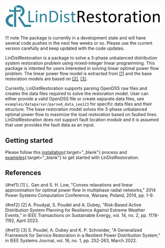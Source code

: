 # ![](logo.png)

!!! note
    The package is currently in a development state and will have several code pushes in the next few weeks or so. Please use the current version carefully and keep updated with the code updates.

LinDistRestoration is a package to solve a 3-phase unbalanced distribution system restoration problem using mixed-integer linear programming. This package is intented for users interested in solving linear optimal power flow problem. The linear power flow model is extracted from [[1]](#ref1) and the base restoration models are based on [[2]](#ref2), [[3]](#ref3).

Currently, LinDistRestoration supports parsing OpenDSS raw files and creates the data files required to solve the restoration model. User can either provide a valid OpenDSS file or create separate data files, see `examples/dataparser/parsed_data_iee123` for specific data files and their structure. The base restoration model solves the 3-phase unbalanced optimal power flow to maximize the load restoration based on faulted lines. LinDistRestoration does not support fault location module and it is assumed that user provides the fault data as an input. 

## Getting started
Please follow this [installation](installation/installation.md){:target="_blank"} process and [examples](example/examples.md){:target="_blank"} to get started with LinDistRestoration.

## References
[](){#ref1}
[1] L. Gan and S. H. Low, "Convex relaxations and linear approximation for optimal power flow in multiphase radial networks," 2014 Power Systems Computation Conference, Warsaw, Poland, 2014, pp. 1-9.

[](){#ref2}
[2] A. Poudyal, S. Poudel and A. Dubey, "Risk-Based Active Distribution System Planning for Resilience Against Extreme Weather Events," in IEEE Transactions on Sustainable Energy, vol. 14, no. 2, pp. 1178-1192, April 2023.

[](){#ref3}
[3] S. Poudel, A. Dubey and K. P. Schneider, "A Generalized Framework for Service Restoration in a Resilient Power Distribution System," in IEEE Systems Journal, vol. 16, no. 1, pp. 252-263, March 2022.
